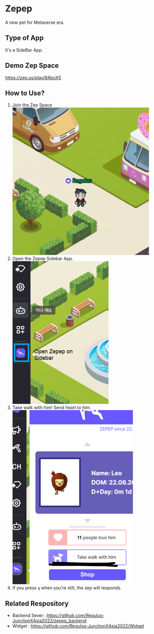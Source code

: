 # Zepep

A new pet for Metaverse era.

## Type of App

It's a SideBar App.

## Demo Zep Space

<https://zep.us/play/8AboX5>

## How to Use?

1. Join the Zep Space
    ![](image/0.png)
2. Open the Zepep Sidebar App.
    ![](image/1.png)
4. Take walk with him! Send heart to him.
    ![](image/2.png)
5. If you press `q` when you're still, the zep will responds.


## Related Respository

- Backend Sever : <https://github.com/Regulus-JunctionXAsia2022/zepep_backend>
- Widget : <https://github.com/Regulus-JunctionXAsia2022/Widget>
